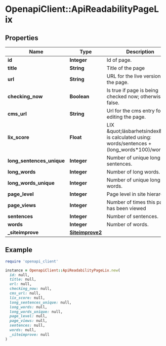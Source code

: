 # OpenapiClient::ApiReadabilityPageLix

## Properties

| Name | Type | Description | Notes |
| ---- | ---- | ----------- | ----- |
| **id** | **Integer** | Id of page. |  |
| **title** | **String** | Title of the page | [optional] |
| **url** | **String** | URL for the live version of the page. | [optional] |
| **checking_now** | **Boolean** | Is true if page is being checked now; otherwise false. |  |
| **cms_url** | **String** | Url for the cms entry for editing the page. | [optional] |
| **lix_score** | **Float** | LIX \&quot;läsbarhetsindex\&quot; is calculated using: words/sentences + (long_words*100)/words | [optional] |
| **long_sentences_unique** | **Integer** | Number of unique long sentences. |  |
| **long_words** | **Integer** | Number of long words. |  |
| **long_words_unique** | **Integer** | Number of unique long words. |  |
| **page_level** | **Integer** | Page level in site hierarchy. | [optional] |
| **page_views** | **Integer** | Number of times this page has been viewed | [optional] |
| **sentences** | **Integer** | Number of sentences. |  |
| **words** | **Integer** | Number of words. |  |
| **_siteimprove** | [**Siteimprove2**](Siteimprove2.md) |  | [optional] |

## Example

```ruby
require 'openapi_client'

instance = OpenapiClient::ApiReadabilityPageLix.new(
  id: null,
  title: null,
  url: null,
  checking_now: null,
  cms_url: null,
  lix_score: null,
  long_sentences_unique: null,
  long_words: null,
  long_words_unique: null,
  page_level: null,
  page_views: null,
  sentences: null,
  words: null,
  _siteimprove: null
)
```

